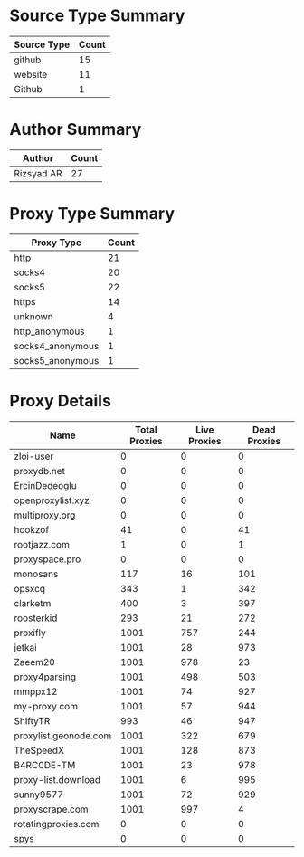 # Source Type Summary

| Source Type | Count |
|-------------|-------|
| github | 15 |
| website | 11 |
| Github | 1 |


# Author Summary

| Author | Count |
|--------|-------|
| Rizsyad AR | 27 |


# Proxy Type Summary

| Proxy Type | Count |
|------------|-------|
| http | 21 |
| socks4 | 20 |
| socks5 | 22 |
| https | 14 |
| unknown | 4 |
| http_anonymous | 1 |
| socks4_anonymous | 1 |
| socks5_anonymous | 1 |


# Proxy Details

| Name | Total Proxies | Live Proxies | Dead Proxies |
|------|---------------|--------------|---------------|
| zloi-user | 0 | 0 | 0 |
| proxydb.net | 0 | 0 | 0 |
| ErcinDedeoglu | 0 | 0 | 0 |
| openproxylist.xyz | 0 | 0 | 0 |
| multiproxy.org | 0 | 0 | 0 |
| hookzof | 41 | 0 | 41 |
| rootjazz.com | 1 | 0 | 1 |
| proxyspace.pro | 0 | 0 | 0 |
| monosans | 117 | 16 | 101 |
| opsxcq | 343 | 1 | 342 |
| clarketm | 400 | 3 | 397 |
| roosterkid | 293 | 21 | 272 |
| proxifly | 1001 | 757 | 244 |
| jetkai | 1001 | 28 | 973 |
| Zaeem20 | 1001 | 978 | 23 |
| proxy4parsing | 1001 | 498 | 503 |
| mmppx12 | 1001 | 74 | 927 |
| my-proxy.com | 1001 | 57 | 944 |
| ShiftyTR | 993 | 46 | 947 |
| proxylist.geonode.com | 1001 | 322 | 679 |
| TheSpeedX | 1001 | 128 | 873 |
| B4RC0DE-TM | 1001 | 23 | 978 |
| proxy-list.download | 1001 | 6 | 995 |
| sunny9577 | 1001 | 72 | 929 |
| proxyscrape.com | 1001 | 997 | 4 |
| rotatingproxies.com | 0 | 0 | 0 |
| spys | 0 | 0 | 0 |
